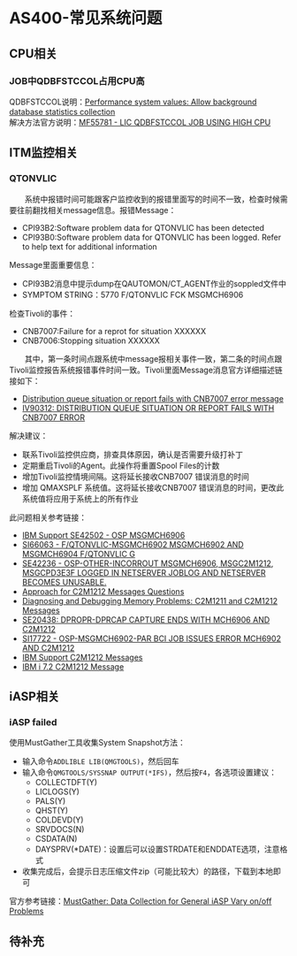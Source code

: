 # AS400-常见系统问题

## CPU相关
### JOB中QDBFSTCCOL占用CPU高
QDBFSTCCOL说明：[Performance system values: Allow background database statistics collection](https://www.ibm.com/docs/en/i/7.2?topic=svpo-performance-system-values-allow-background-database-statistics-collection)   
解决方法官方说明：[MF55781 - LIC QDBFSTCCOL JOB USING HIGH CPU](https://www.ibm.com/support/pages/ptf/MF55781?mhsrc=ibmsearch_a&mhq=QDBFSTCCOL%20high%20cpu)
## ITM监控相关
### QTONVLIC
&#8195;&#8195;系统中报错时间可能跟客户监控收到的报错里面写的时间不一致，检查时候需要往前翻找相关message信息。报错Message：
- CPI93B2:Software problem data for QTONVLIC has been detected
- CPI93B0:Software problem data for QTONVLIC has been logged. Refer to help text for additional information

Message里面重要信息：
- CPI93B2消息中提示dump在QAUTOMON/CT_AGENT作业的soppled文件中
- SYMPTOM STRING：5770 F/QTONVLIC FCK MSGMCH6906

检查Tivoli的事件：
- CNB7007:Failure for a reprot for situation XXXXXX
- CNB7006:Stopping situation XXXXXX

&#8195;&#8195;其中，第一条时间点跟系统中message报相关事件一致，第二条的时间点跟Tivoli监控报告系统报错事件时间一致。Tivoli里面Message消息官方详细描述链接如下：
- [Distribution queue situation or report fails with CNB7007 error message](https://www.ibm.com/support/pages/node/555609?mhsrc=ibmsearch_a&mhq=CNB7006)
- [IV90312: DISTRIBUTION QUEUE SITUATION OR REPORT FAILS WITH CNB7007 ERROR](https://www.ibm.com/support/pages/apar/IV90312?mhsrc=ibmsearch_a&mhq=CNB7007)

解决建议：
- 联系Tivoli监控供应商，排查具体原因，确认是否需要升级打补丁
- 定期重启Tivoli的Agent。此操作将重置Spool Files的计数
- 增加Tivoli监控情境间隔。这将延长接收CNB7007 错误消息的时间
- 增加 QMAXSPLF 系统值。这将延长接收CNB7007 错误消息的时间，更改此系统值将应用于系统上的所有作业

此问题相关参考链接：
- [IBM Support SE42502 - OSP MSGMCH6906](https://www.ibm.com/support/pages/apar/SE42502?mhsrc=ibmsearch_a&mhq=MSGMCH6906)
- [SI66063 - F/QTONVLIC-MSGMCH6902 MSGMCH6902 AND MSGMCH6904 F/QTONVLIC G](https://www.ibm.com/support/pages/ptf/SI66063?mhsrc=ibmsearch_a&mhq=F%2FQTONVLIC)
- [SE42236 - OSP-OTHER-INCORROUT MSGMCH6906, MSGC2M1212, MSGCPD3E3F LOGGED IN NETSERVER JOBLOG AND NETSERVER BECOMES UNUSABLE.](https://www.ibm.com/support/pages/apar/SE42236)
- [Approach for C2M1212 Messages Questions](https://www.ibm.com/support/pages/node/640591?mhsrc=ibmsearch_a&mhq=%20C2M1212)
- [Diagnosing and Debugging Memory Problems: C2M1211 and C2M1212 Messages](https://www.ibm.com/support/pages/diagnosing-and-debugging-memory-problems-c2m1211-and-c2m1212-messages)
- [SE20438: DPROPR-DPRCAP CAPTURE ENDS WITH MCH6906 AND C2M1212](https://www.ibm.com/support/pages/apar/SE20438?mhsrc=ibmsearch_a&mhq=%20MCH6906%20C2M1212)
- [SI17722 - OSP-MSGMCH6902-PAR BCI JOB ISSUES ERROR MCH6902 AND C2M1212](https://www.ibm.com/support/pages/node/1618473?mhsrc=ibmsearch_a&mhq=%20C2M1212)
- [IBM Support C2M1212 Messages](https://www.ibm.com/support/pages/node/644311?mhsrc=ibmsearch_a&mhq=%20C2M1212)
- [IBM i 7.2 C2M1212 Message](https://www.ibm.com/docs/en/i/7.2?topic=problems-c2m1212-message)

## iASP相关
### iASP failed
使用MustGather工具收集System Snapshot方法：
- 输入命令`ADDLIBLE LIB(QMGTOOLS)`，然后回车
- 输入命令`QMGTOOLS/SYSSNAP OUTPUT(*IFS)`，然后按`F4`，各选项设置建议：
    - COLLECTDFT(Y)        
    - LICLOGS(Y)           
    - PALS(Y)              
    - QHST(Y)              
    - COLDEVD(Y)           
    - SRVDOCS(N)           
    - CSDATA(N)            
    - DAYSPRV(*DATE)：设置后可以设置STRDATE和ENDDATE选项，注意格式  
- 收集完成后，会提示日志压缩文件zip（可能比较大）的路径，下载到本地即可

官方参考链接：[MustGather: Data Collection for General iASP Vary on/off Problems](https://www.ibm.com/support/pages/mustgather-data-collection-general-iasp-vary-onoff-problems)

## 待补充